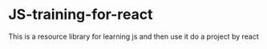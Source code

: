 # JS-training-for-react
This is a resource library for learning js and then use it do a project by react
